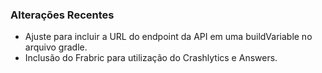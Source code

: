### Alterações Recentes ###

- Ajuste para incluir a URL do endpoint da API em uma buildVariable no arquivo gradle.
- Inclusão do Frabric para utilização do Crashlytics e Answers.
